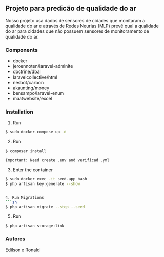 ## Projeto para predicão de qualidade do ar 

Nosso projeto usa dados de sensores de cidades que monitaram a qualidade do  ar e através de Redes Neurias (MLP) prevê qual a qualidade do ar para cidades que não possuem sensores de monitoramento de qualidade do ar. 



### Components
- docker
- jeroennoten/laravel-adminlte
- doctrine/dbal
- laravelcollective/html
- nesbot/carbon
- akaunting/money
- bensampo/laravel-enum
- maatwebsite/excel

### Installation
1. Run
```sh
$ sudo docker-compose up -d
```

2. Run
```sh
$ composer install

Important: Need create .env and verificad .yml
```

3. Enter the container
```sh
$ sudo docker exec -it seed-app bash
$ php artisan key:generate --show


4. Run Migrations
```sh
$ php artisan migrate --step --seed

```

5. Run
```sh
$ php artisan storage:link
```

### Autores
Edilson e Ronald


